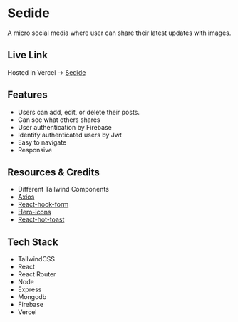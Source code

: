 # Sedide

A micro social media where user can share their latest updates with images.

## Live Link

Hosted in Vercel -> [Sedide](https://sedide.vercel.app/)

## Features

- Users can add, edit, or delete their posts.
- Can see what others shares
- User authentication by Firebase
- Identify authenticated users by Jwt
- Easy to navigate
- Responsive

## Resources & Credits

- Different Tailwind Components
- [Axios](https://axios-http.com/)
- [React-hook-form](https://react-hook-form.com/)
- [Hero-icons](https://heroicons.com/)
- [React-hot-toast](https://react-hot-toast.com/)

## Tech Stack

- TailwindCSS
- React
- React Router
- Node
- Express
- Mongodb
- Firebase
- Vercel
